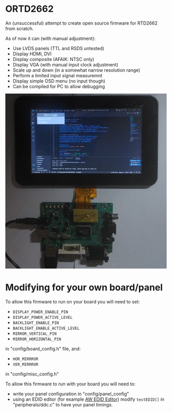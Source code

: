 # ORTD2662

An (unsuccessful) attempt to create open source firmware for RTD2662 from scratch.

As of now it can (with manual adjustment):
- Use LVDS panels (TTL and RSDS untested)
- Display HDMI, DVI
- Display composite (AFAIK: NTSC only)
- Display VGA (with manual input clock adjustment)
- Scale up and down (in a somewhat narrow resolution range)
- Perform a limited input signal measuremnt
- Display simple OSD menu (no input though)
- Can be compiled for PC to allow debugging

![Demo](Demo.jpg)

# Modifying for your own board/panel

To allow this firmware to run on your board you will need to set:

- `DISPLAY_POWER_ENABLE_PIN`
- `DISPLAY_POWER_ACTIVE_LEVEL`
- `BACKLIGHT_ENABLE_PIN`
- `BACKLIGHT_ENABLE_ACTIVE_LEVEL`
- `MIRROR_VERTICAL_PIN`
- `MIRROR_HORIZONTAL_PIN`

in "config/board_config.h" file, and:

- `HOR_MIRRROR` 
- `VER_MIRRROR`

in "config/misc_config.h"


To allow this firmware to run with your board you will need to:
- write your panel configuration in "config/panel_config"
- using an EDID editor (for example [AW EDID Editor](https://www.analogway.com/americas/products/software-tools/aw-edid-editor/)) modify `testEDID[]` in "peripherals/ddc.c" to have your panel timings.
